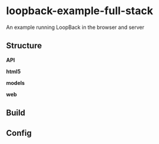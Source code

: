 loopback-example-full-stack
===========================

An example running LoopBack in the browser and server


## Structure

**API**

**html5**

**models**

**web**

## Build

## Config
